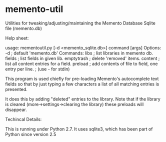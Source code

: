 memento-util
============

Utilities for tweaking/adjusting/maintaining the Memento Database Sqlite file (memento.db)

Help sheet:

usage: mementoutil.py [-d <memento_sqlite.db>] command [args]
Options:
    -d <sqlite file>      ; default 'memento.db'
Commands:
    libs                  ; list libraries in memento db.
    fields <lib>          ; list fields in given lib.
    emptytrash <lib>      ; delete 'removed' items.
    content <lib> <field> ; list all content entries for a field.
    preload <lib> <field> <file> ; add contents of file to field, one entry per line.
                          ; (use - for stdin)
						  
This program is used chiefly for pre-loading Memento's autocomplete text fields so that by just typing a few characters a list of all matching entries is presented.

It does this by adding "deleted" entries to the library. Note that if the library is cleared (more->settings->clearing the library) these preloads will disappear.

Techincal Details:

This is running under Python 2.7. It uses sqlite3, which has been part of Python since version 2.5

 